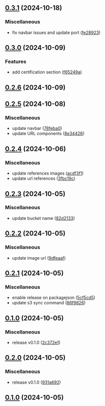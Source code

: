 

## [0.3.1](https://github.com/javiercm1410/personal_site/compare/v0.3.0...v0.3.1) (2024-10-18)


### Miscellaneous

* fix navbar issues and update port ([fe28923](https://github.com/javiercm1410/personal_site/commit/fe28923d442bf827ec4eb02900113e08254073d9))

## [0.3.0](https://github.com/javiercm1410/personal_site/compare/v0.2.6...v0.3.0) (2024-10-09)


### Features

* add certification section ([f65249a](https://github.com/javiercm1410/personal_site/commit/f65249aa894e365b9e29109cd924439f576798a6))

## [0.2.6](https://github.com/javiercm1410/personal_site/compare/v0.2.5...v0.2.6) (2024-10-09)

## [0.2.5](https://github.com/javiercm1410/personal_site/compare/v0.2.4...v0.2.5) (2024-10-08)


### Miscellaneous

* update navbar ([78feba0](https://github.com/javiercm1410/personal_site/commit/78feba0c6c64f83dc38a3e6d81c11fa6d913d530))
* update URL components ([8e34426](https://github.com/javiercm1410/personal_site/commit/8e34426cf74f28472683c5a7b0c31a3461893a4d))

## [0.2.4](https://github.com/javiercm1410/personal_site/compare/v0.2.3...v0.2.4) (2024-10-06)


### Miscellaneous

* update references images ([acdf3f1](https://github.com/javiercm1410/personal_site/commit/acdf3f1e5258d7552250516f0ea5069729439cd7))
* update url references ([3fbc19c](https://github.com/javiercm1410/personal_site/commit/3fbc19c95c11ee7fb99eb6092fe1d6af43520f51))

## [0.2.3](https://github.com/javiercm1410/personal_site/compare/v0.2.2...v0.2.3) (2024-10-05)


### Miscellaneous

* update bucket name ([82d2133](https://github.com/javiercm1410/personal_site/commit/82d21338307c24560cb2f7aec25cf74afc808722))

## [0.2.2](https://github.com/javiercm1410/personal_site/compare/v0.2.1...v0.2.2) (2024-10-05)


### Miscellaneous

* update image url ([9dfeaaf](https://github.com/javiercm1410/personal_site/commit/9dfeaaf7b7b5f7415d6c9299002a42500fa4d5dd))

## [0.2.1](https://github.com/javiercm1410/personal_site/compare/v0.2.0...v0.2.1) (2024-10-05)


### Miscellaneous

* enable release on packagejson ([5cf5cd5](https://github.com/javiercm1410/personal_site/commit/5cf5cd59da004c347d4e418ee80bda443a838526))
* update s3 sync command ([86f9826](https://github.com/javiercm1410/personal_site/commit/86f9826b18d71ef0fe507e3b386706db2d3a1e0d))

## [0.1.0](https://github.com/javiercm1410/personal_site/compare/v0.2.0...v0.2.1) (2024-10-05)


### Miscellaneous

* release v0.1.0 ([2c372e1](https://github.com/javiercm1410/personal_site/commit/2c372e1b3ac68d6a9f299d57083c39a0a45f8bba))

## [0.2.0](https://github.com/javiercm1410/personal_site/compare/v0.1.0...v0.2.0) (2024-10-05)


### Miscellaneous

* release v0.1.0 ([931a692](https://github.com/javiercm1410/personal_site/commit/931a692af501a650a764ad44b15e41ed0ca48633))

## [0.1.0](https://github.com/javiercm1410/personal_site/compare/v0.1.0...v0.1.0) (2024-10-05)
